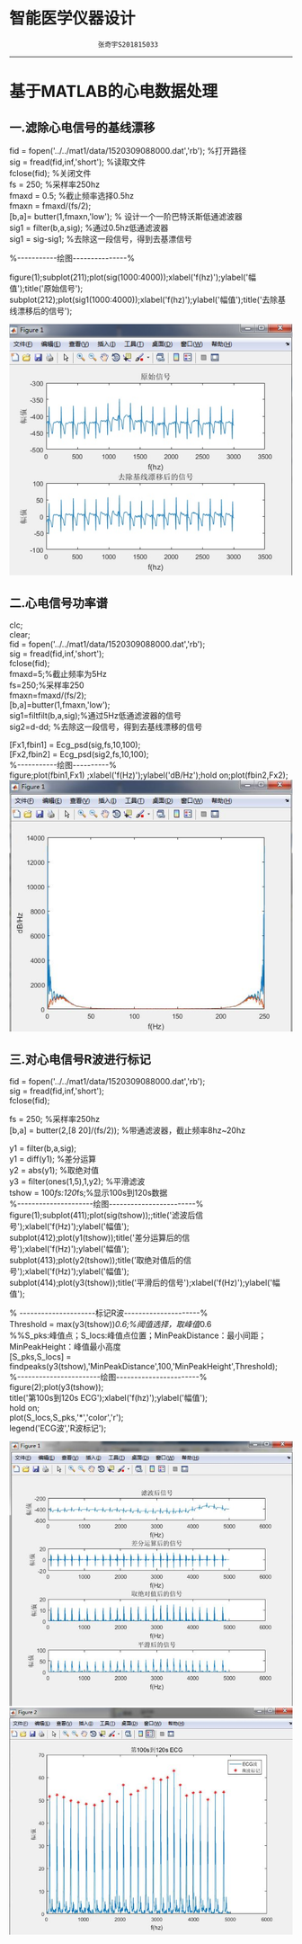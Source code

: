智能医学仪器设计
==
                          张奇宇S201815033
----    
# 基于MATLAB的心电数据处理
## 一.滤除心电信号的基线漂移

fid = fopen('../../mat1/data/1520309088000.dat','rb');                  %打开路径<br>
sig = fread(fid,inf,'short');  %读取文件<br>
fclose(fid);      %关闭文件<br>
fs = 250;    %采样率250hz<br>
fmaxd = 0.5;   %截止频率选择0.5hz<br> 
fmaxn = fmaxd/(fs/2);<br>
[b,a]= butter(1,fmaxn,'low');  % 设计一个一阶巴特沃斯低通滤波器<br>
sig1 = filter(b,a,sig);   %通过0.5hz低通滤波器<br>
sig1 = sig-sig1;  %去除这一段信号，得到去基漂信号<br>

%-----------绘图---------------%<br>

figure(1);subplot(211);plot(sig(1000:4000));xlabel('f(hz)');ylabel('幅值');title('原始信号');<br>
subplot(212);plot(sig1(1000:4000));xlabel('f(hz)');ylabel('幅值');title('去除基线漂移后的信号');<br>

![ecg lp](https://github.com/guangyubin/SmartHealth/blob/master/2018/students/S201815033/matlab%20figure/ecg_lp.jpg) 

## 二.心电信号功率谱

clc;<br>
clear;<br>
fid = fopen('../../mat1/data/1520309088000.dat','rb');<br>
sig = fread(fid,inf,'short');<br>
fclose(fid);<br>
fmaxd=5;%截止频率为5Hz<br>
fs=250;%采样率250<br>
fmaxn=fmaxd/(fs/2);<br>
[b,a]=butter(1,fmaxn,'low');<br>
sig1=filtfilt(b,a,sig);%通过5Hz低通滤波器的信号<br>
sig2=d-dd;          %去除这一段信号，得到去基线漂移的信号<br>

[Fx1,fbin1] =  Ecg_psd(sig,fs,10,100);<br>
[Fx2,fbin2] =  Ecg_psd(sig2,fs,10,100);<br>
%-----------绘图----------%<br>
figure;plot(fbin1,Fx1) ;xlabel('f(Hz)');ylabel('dB/Hz');hold on;plot(fbin2,Fx2);<br>
![ecg_p](https://github.com/guangyubin/SmartHealth/blob/master/2018/students/S201815033/matlab%20figure/ecg_p.jpg)

## 三.对心电信号R波进行标记

fid = fopen('../../mat1/data/1520309088000.dat','rb');<br>
sig = fread(fid,inf,'short');<br>
fclose(fid);<br>

fs = 250;  %采样率250hz<br>
[b,a] = butter(2,[8 20]/(fs/2)); %带通滤波器，截止频率8hz~20hz<br>

y1 = filter(b,a,sig);<br>
y1 = diff(y1); %差分运算<br>
y2 = abs(y1);  %取绝对值<br>
y3 = filter(ones(1,5),1,y2);  %平滑滤波<br>
tshow = 100*fs:120*fs;%显示100s到120s数据<br>
%---------------------绘图------------------------%<br>
figure(1);subplot(411);plot(sig(tshow));;title('滤波后信号');xlabel('f(Hz)');ylabel('幅值');<br>
subplot(412);plot(y1(tshow));title('差分运算后的信号');xlabel('f(Hz)');ylabel('幅值');<br>
subplot(413);plot(y2(tshow));title('取绝对值后的信号');xlabel('f(Hz)');ylabel('幅值');<br>
subplot(414);plot(y3(tshow));title('平滑后的信号');xlabel('f(Hz)');ylabel('幅值');<br>


% ---------------------标记R波---------------------%<br>
 Threshold = max(y3(tshow))*0.6;%阈值选择，取峰值*0.6<br>
%%S_pks:峰值点；S_locs:峰值点位置；MinPeakDistance：最小间距；MinPeakHeight：峰值最小高度<br>
[S_pks,S_locs] = findpeaks(y3(tshow),'MinPeakDistance',100,'MinPeakHeight',Threshold);<br>
%-----------------------绘图-----------------------%<br>
figure(2);plot(y3(tshow));<br>
title('第100s到120s ECG');xlabel('f(hz)');ylabel('幅值');<br>
hold on;<br>
plot(S_locs,S_pks,'*','color','r');<br>
legend('ECG波','R波标记');<br>

![ecg_r](https://github.com/guangyubin/SmartHealth/blob/master/2018/students/S201815033/matlab%20figure/ecg_r.jpg)
![ecg_rb](https://github.com/guangyubin/SmartHealth/blob/master/2018/students/S201815033/matlab%20figure/ecg_rb.jpg)


